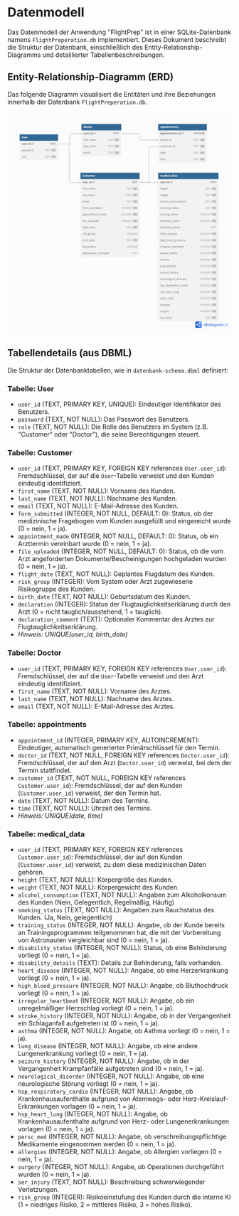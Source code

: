 # Datenmodell

Das Datenmodell der Anwendung "FlightPrep" ist in einer SQLite-Datenbank namens `FlightPreperation.db` implementiert. Dieses Dokument beschreibt die Struktur der Datenbank, einschließlich des Entity-Relationship-Diagramms und detaillierter Tabellenbeschreibungen.

## Entity-Relationship-Diagramm (ERD)

Das folgende Diagramm visualisiert die Entitäten und ihre Beziehungen innerhalb der Datenbank `FlightPreperation.db`. 

![ERD Diagramm](datenbank-schema.png)

## Tabellendetails (aus DBML)

Die Struktur der Datenbanktabellen, wie in `datenbank-schema.dbml` definiert:

### Tabelle: User

*   `user_id` (TEXT, PRIMARY KEY, UNIQUE): Eindeutiger Identifikator des Benutzers.
*   `password` (TEXT, NOT NULL): Das Passwort des Benutzers.
*   `role` (TEXT, NOT NULL): Die Rolle des Benutzers im System (z.B. "Customer" oder "Doctor"), die seine Berechtigungen steuert.

### Tabelle: Customer

*   `user_id` (TEXT, PRIMARY KEY, FOREIGN KEY references `User.user_id`): Fremdschlüssel, der auf die `User`-Tabelle verweist und den Kunden eindeutig identifiziert.
*   `first_name` (TEXT, NOT NULL): Vorname des Kunden.
*   `last_name` (TEXT, NOT NULL): Nachname des Kunden.
*   `email` (TEXT, NOT NULL): E-Mail-Adresse des Kunden.
*   `form_submitted` (INTEGER, NOT NULL, DEFAULT: 0): Status, ob der medizinische Fragebogen vom Kunden ausgefüllt und eingereicht wurde (0 = nein, 1 = ja).
*   `appointment_made` (INTEGER, NOT NULL, DEFAULT: 0): Status, ob ein Arzttermin vereinbart wurde (0 = nein, 1 = ja).
*   `file_uploaded` (INTEGER, NOT NULL, DEFAULT: 0): Status, ob die vom Arzt angeforderten Dokumente/Bescheinigungen hochgeladen wurden (0 = nein, 1 = ja).
*   `flight_date` (TEXT, NOT NULL): Geplantes Flugdatum des Kunden.
*   `risk_group` (INTEGER): Vom System oder Arzt zugewiesene Risikogruppe des Kunden.
*   `birth_date` (TEXT, NOT NULL): Geburtsdatum des Kunden.
*   `declaration` (INTEGER): Status der Flugtauglichkeitserklärung durch den Arzt (0 = nicht tauglich/ausstehend, 1 = tauglich).
*   `declaration_comment` (TEXT): Optionaler Kommentar des Arztes zur Flugtauglichkeitserklärung.
*   *Hinweis: UNIQUE(user_id, birth_date)*

### Tabelle: Doctor

*   `user_id` (TEXT, PRIMARY KEY, FOREIGN KEY references `User.user_id`): Fremdschlüssel, der auf die `User`-Tabelle verweist und den Arzt eindeutig identifiziert.
*   `first_name` (TEXT, NOT NULL): Vorname des Arztes.
*   `last_name` (TEXT, NOT NULL): Nachname des Arztes.
*   `email` (TEXT, NOT NULL): E-Mail-Adresse des Arztes.

### Tabelle: appointments

*   `appointment_id` (INTEGER, PRIMARY KEY, AUTOINCREMENT): Eindeutiger, automatisch generierter Primärschlüssel für den Termin.
*   `doctor_id` (TEXT, NOT NULL, FOREIGN KEY references `Doctor.user_id`): Fremdschlüssel, der auf den Arzt (`Doctor.user_id`) verweist, bei dem der Termin stattfindet.
*   `customer_id` (TEXT, NOT NULL, FOREIGN KEY references `Customer.user_id`): Fremdschlüssel, der auf den Kunden (`Customer.user_id`) verweist, der den Termin hat.
*   `date` (TEXT, NOT NULL): Datum des Termins.
*   `time` (TEXT, NOT NULL): Uhrzeit des Termins.
*   *Hinweis: UNIQUE(date, time)*

### Tabelle: medical_data

*   `user_id` (TEXT, PRIMARY KEY, FOREIGN KEY references `Customer.user_id`): Fremdschlüssel, der auf den Kunden (`Customer.user_id`) verweist, zu dem diese medizinischen Daten gehören.
*   `height` (TEXT, NOT NULL): Körpergröße des Kunden.
*   `weight` (TEXT, NOT NULL): Körpergewicht des Kunden.
*   `alcohol_consumption` (TEXT, NOT NULL): Angaben zum Alkoholkonsum des Kunden (Nein, Gelegentlich, Regelmäßig, Häufig)
*   `smoking_status` (TEXT, NOT NULL): Angaben zum Rauchstatus des Kunden. (Ja, Nein, gelegentlich)
*   `training_status` (INTEGER, NOT NULL): Angabe, ob der Kunde bereits an Trainingsprogrammen teilgenommen hat, die mit der Vorbereitung von Astronauten vergleichbar sind (0 = nein, 1 = ja).
*   `disability_status` (INTEGER, NOT NULL): Status, ob eine Behinderung vorliegt (0 = nein, 1 = ja).
*   `disability_details` (TEXT): Details zur Behinderung, falls vorhanden.
*   `heart_disease` (INTEGER, NOT NULL): Angabe, ob eine Herzerkrankung vorliegt (0 = nein, 1 = ja).
*   `high_blood_pressure` (INTEGER, NOT NULL): Angabe, ob Bluthochdruck vorliegt (0 = nein, 1 = ja).
*   `irregular_heartbeat` (INTEGER, NOT NULL): Angabe, ob ein unregelmäßiger Herzschlag vorliegt (0 = nein, 1 = ja).
*   `stroke_history` (INTEGER, NOT NULL): Angabe, ob in der Vergangenheit ein Schlaganfall aufgetreten ist (0 = nein, 1 = ja).
*   `asthma` (INTEGER, NOT NULL): Angabe, ob Asthma vorliegt (0 = nein, 1 = ja).
*   `lung_disease` (INTEGER, NOT NULL): Angabe, ob eine andere Lungenerkrankung vorliegt (0 = nein, 1 = ja).
*   `seizure_history` (INTEGER, NOT NULL): Angabe, ob in der Vergangenheit Krampfanfälle aufgetreten sind (0 = nein, 1 = ja).
*   `neurological_disorder` (INTEGER, NOT NULL): Angabe, ob eine neurologische Störung vorliegt (0 = nein, 1 = ja).
*   `hsp_respiratory_cardio` (INTEGER, NOT NULL): Angabe, ob Krankenhausaufenthalte aufgrund von Atemwegs- oder Herz-Kreislauf-Erkrankungen vorlagen (0 = nein, 1 = ja).
*   `hsp_heart_lung` (INTEGER, NOT NULL): Angabe, ob Krankenhausaufenthalte aufgrund von Herz- oder Lungenerkrankungen vorlagen (0 = nein, 1 = ja).
*   `persc_med` (INTEGER, NOT NULL): Angabe, ob verschreibungspflichtige Medikamente eingenommen werden (0 = nein, 1 = ja).
*   `allergies` (INTEGER, NOT NULL): Angabe, ob Allergien vorliegen (0 = nein, 1 = ja).
*   `surgery` (INTEGER, NOT NULL): Angabe, ob Operationen durchgeführt wurden (0 = nein, 1 = ja).
*   `ser_injury` (TEXT, NOT NULL): Beschreibung schwerwiegender Verletzungen.
*   `risk_group` (INTEGER): Risikoeinstufung des Kunden durch die interne KI (1 = niedriges Risiko, 2 = mittleres Risiko, 3 = hohes Risiko).